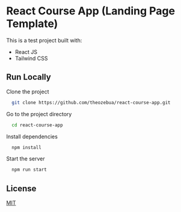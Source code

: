 # React Course App (Landing Page Template)

This is a test project built with:

- React JS
- Tailwind CSS

## Run Locally

Clone the project

```bash
  git clone https://github.com/theozebua/react-course-app.git
```

Go to the project directory

```bash
  cd react-course-app
```

Install dependencies

```bash
  npm install
```

Start the server

```bash
  npm run start
```

## License

[MIT](https://github.com/theozebua/react-course-app/blob/main/LICENSE)
